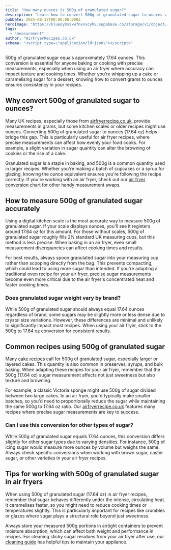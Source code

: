 ```yaml
---
title: "How many ounces is 500g of granulated sugar?"
description: "Learn how to convert 500g of granulated sugar to ounces with our easy guide. Perfect for air fryer recipes and precise baking measurements."
pubDate: 2025-08-12T00:00:00.000Z
heroImage: "https://klueoymssxwfnxsvcyhv.supabase.co/storage/v1/object/public/md/500g-granulated-sugar-to-ounces-3ffbafa9.webp"
tags:
  - "measurement"
author: "AirFryerRecipes.co.uk"
schema: "<script type=\"application/ld+json\"></script>"
---
```


<p>500g of granulated sugar equals approximately 17.64 ounces. This conversion is essential for anyone baking or cooking with precise measurements, especially when using an air fryer where accuracy can impact texture and cooking times. Whether you're whipping up a cake or caramelising sugar for a dessert, knowing how to convert grams to ounces ensures consistency in your recipes.</p>

<h2>Why convert 500g of granulated sugar to ounces?</h2>
<p>Many UK recipes, especially those from <a href=https://www.airfryerrecipe.co.uk/recipes>airfryerrecipe.co.uk</a>, provide measurements in grams, but some kitchen scales or older recipes might use ounces. Converting 500g of granulated sugar to ounces (17.64 oz) helps bridge this gap. This is particularly useful for air fryer recipes, where precise measurements can affect how evenly your food cooks. For example, a slight variation in sugar quantity can alter the browning of cookies or the rise of a cake.</p>
<p>Granulated sugar is a staple in baking, and 500g is a common quantity used in larger recipes. Whether you're making a batch of cupcakes or a syrup for glazing, knowing the ounce equivalent ensures you're following the recipe correctly. If you're working with an air fryer, check out our <a href=https://www.airfryerrecipe.co.uk/air-fryer-conversion-chart>air fryer conversion chart</a> for other handy measurement swaps.</p>

<h2>How to measure 500g of granulated sugar accurately</h2>
<p>Using a digital kitchen scale is the most accurate way to measure 500g of granulated sugar. If your scale displays ounces, you'll see it registers around 17.64 oz for this amount. For those without scales, 500g of granulated sugar roughly fills 2½ standard UK measuring cups, but this method is less precise. When baking in an air fryer, even small measurement discrepancies can affect cooking times and results.</p>
<p>For best results, always spoon granulated sugar into your measuring cup rather than scooping directly from the bag. This prevents compacting, which could lead to using more sugar than intended. If you're adapting a traditional oven recipe for your air fryer, precise sugar measurements become even more critical due to the air fryer's concentrated heat and faster cooking times.</p>

<h3>Does granulated sugar weight vary by brand?</h3>
<p>While 500g of granulated sugar should always equal 17.64 ounces regardless of brand, some sugars may be slightly more or less dense due to crystal size variations. However, these differences are minimal and unlikely to significantly impact most recipes. When using your air fryer, stick to the 500g to 17.64 oz conversion for consistent results.</p>

<h2>Common recipes using 500g of granulated sugar</h2>
<p>Many <a href=https://www.airfryerrecipe.co.uk/recipe-category/cakes>cake recipes</a> call for 500g of granulated sugar, especially larger or layered cakes. This quantity is also common in preserves, syrups, and bulk baking. When adapting these recipes for your air fryer, remember that the 500g (17.64 oz) sugar measurement affects not just sweetness but also texture and browning.</p>
<p>For example, a classic Victoria sponge might use 500g of sugar divided between two large cakes. In an air fryer, you'd typically make smaller batches, so you'd need to proportionally reduce the sugar while maintaining the same 500g to 17.64 oz ratio. Our <a href=https://www.airfryerrecipe.co.uk>airfryerrecipe.co.uk</a> features many recipes where precise sugar measurements are key to success.</p>

<h3>Can I use this conversion for other types of sugar?</h3>
<p>While 500g of granulated sugar equals 17.64 ounces, this conversion differs slightly for other sugar types due to varying densities. For instance, 500g of icing sugar would measure more ounces by volume but weighs the same. Always check specific conversions when working with brown sugar, caster sugar, or other varieties in your air fryer recipes.</p>

<h2>Tips for working with 500g of granulated sugar in air fryers</h2>
<p>When using 500g of granulated sugar (17.64 oz) in air fryer recipes, remember that sugar behaves differently under the intense, circulating heat. It caramelises faster, so you might need to reduce cooking times or temperatures slightly. This is particularly important for recipes like crumbles or glazes where sugar plays a structural role beyond just sweetness.</p>
<p>Always store your measured 500g portions in airtight containers to prevent moisture absorption, which can affect both weight and performance in recipes. For cleaning sticky sugar residues from your air fryer after use, our <a href=https://www.airfryerrecipe.co.uk/air-fryer-cleaner>cleaning guide</a> has helpful tips to maintain your appliance.</p>